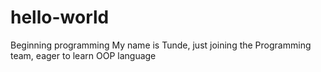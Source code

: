 # hello-world
Beginning programming
My name is Tunde, just joining the Programming team, eager to learn OOP language

